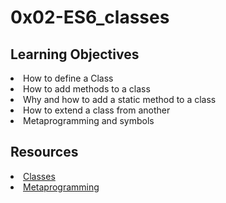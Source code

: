 # 0x02-ES6_classes

## Learning Objectives
<li>How to define a Class</li>
<li>How to add methods to a class</li>
<li>Why and how to add a static method to a class</li>
<li>How to extend a class from another</li>
<li>Metaprogramming and symbols</li>

## Resources
<li><a href="https://intranet.alxswe.com/rltoken/ke2dSL31JbpAUBW0qWE9WA" target="_blank" title="Classes">Classes</a></li>
<li><a href="https://intranet.alxswe.com/rltoken/6OgF5QGbYclp_cwATfq-0g" target="_blank" title="Metaprogramming">Metaprogramming</a></li>
